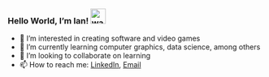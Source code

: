 ### Hello World, I’m Ian! <img src="https://media.giphy.com/media/hvRJCLFzcasrR4ia7z/giphy.gif" width="30px" alt="wave"/> 
- 👀 I’m interested in creating software and video games
- 🌱 I’m currently learning computer graphics, data science, among others
- 💞️ I’m looking to collaborate on learning
- 📫 How to reach me: [LinkedIn](linkedin.com/in/ianlulu/), [Email](mailto:ianpatricklulu@gmail.com)
